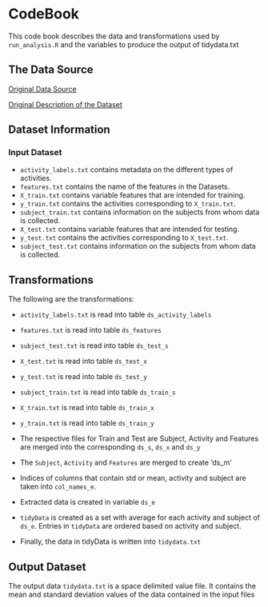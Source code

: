 # CodeBook
This code book describes the  data and transformations used by `run_analysis.R` and the variables to produce the output of tidydata.txt

## The Data Source

[Original Data Source](https://d396qusza40orc.cloudfront.net/getdata%2Fprojectfiles%2FUCI%20HAR%20Dataset.zip)

[Original Description of the Dataset](http://archive.ics.uci.edu/ml/datasets/Human+Activity+Recognition+Using+Smartphones)

## Dataset Information

### Input Dataset

- `activity_labels.txt` contains metadata on the different types of activities.
- `features.txt` contains the name of the features in the Datasets.
- `X_train.txt` contains variable features that are intended for training.
- `y_train.txt` contains the activities corresponding to `X_train.txt`.
- `subject_train.txt` contains information on the subjects from whom data is collected.
- `X_test.txt` contains variable features that are intended for testing.
- `y_test.txt` contains the activities corresponding to `X_test.txt`.
- `subject_test.txt` contains information on the subjects from whom data is collected.

## Transformations
The following are the transformations:

- `activity_labels.txt` is read into table `ds_activity_labels`
- `features.txt` is read into table `ds_features`
- `subject_test.txt` is read into table `ds_test_s`
- `X_test.txt` is read into table `ds_test_x`
- `y_test.txt` is read into table `ds_test_y`
- `subject_train.txt` is read into table `ds_train_s`
- `X_train.txt` is read into table `ds_train_x`
- `y_train.txt` is read into table `ds_train_y`

- The respective files for Train and Test are Subject, Activity and Features  are merged into the corresponding `ds_s`, `ds_x` and `ds_y`
- The `Subject`, `Activity` and `Features` are merged to create ‘ds_m’
- Indices of columns that contain std or mean, activity and subject are taken into `col_names_e`.
- Extracted data is created in variable `ds_e`
- `tidyData` is created as a set with average for each activity and subject of `ds_e`. Entries in `tidyData` are ordered based on activity and subject.
- Finally, the data in tidyData is written into `tidydata.txt`

## Output Dataset
The output data `tidydata.txt` is a space delimited value file. It contains the mean and standard deviation values of the data contained in the input files
